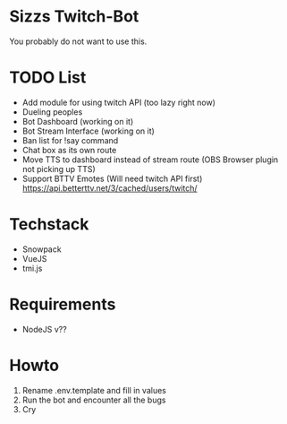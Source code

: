 # Sizzs Twitch-Bot
  You probably do not want to use this.

# TODO List
  * Add module for using twitch API (too lazy right now)
  * Dueling peoples
  * Bot Dashboard (working on it)
  * Bot Stream Interface (working on it)
  * Ban list for !say command
  * Chat box as its own route
  * Move TTS to dashboard instead of stream route (OBS Browser plugin not picking up TTS)
  * Support BTTV Emotes (Will need twitch API first) https://api.betterttv.net/3/cached/users/twitch/

# Techstack
  * Snowpack
  * VueJS
  * tmi.js

# Requirements
  * NodeJS v??

# Howto
  1. Rename .env.template and fill in values
  2. Run the bot and encounter all the bugs
  3. Cry
